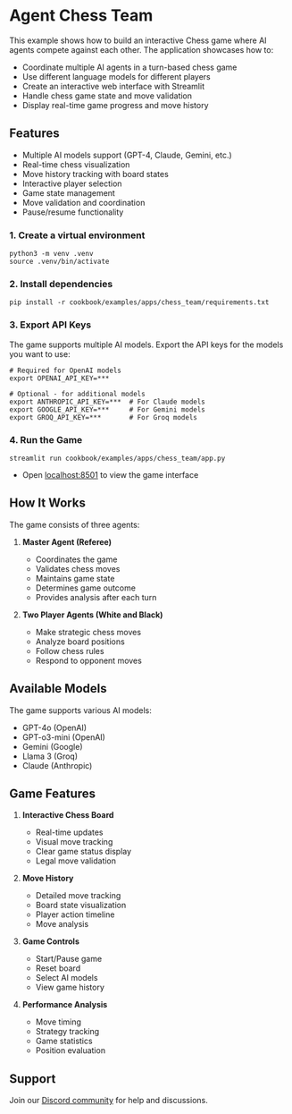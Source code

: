 # Agent Chess Team

This example shows how to build an interactive Chess game where AI agents compete against each other. The application showcases how to:
- Coordinate multiple AI agents in a turn-based chess game
- Use different language models for different players
- Create an interactive web interface with Streamlit
- Handle chess game state and move validation
- Display real-time game progress and move history

## Features
- Multiple AI models support (GPT-4, Claude, Gemini, etc.)
- Real-time chess visualization
- Move history tracking with board states
- Interactive player selection
- Game state management
- Move validation and coordination
- Pause/resume functionality

### 1. Create a virtual environment

```shell
python3 -m venv .venv
source .venv/bin/activate
```

### 2. Install dependencies

```shell
pip install -r cookbook/examples/apps/chess_team/requirements.txt
```

### 3. Export API Keys

The game supports multiple AI models. Export the API keys for the models you want to use:

```shell
# Required for OpenAI models
export OPENAI_API_KEY=***

# Optional - for additional models
export ANTHROPIC_API_KEY=***  # For Claude models
export GOOGLE_API_KEY=***     # For Gemini models
export GROQ_API_KEY=***       # For Groq models
```

### 4. Run the Game

```shell
streamlit run cookbook/examples/apps/chess_team/app.py
```

- Open [localhost:8501](http://localhost:8501) to view the game interface

## How It Works

The game consists of three agents:

1. **Master Agent (Referee)**
   - Coordinates the game
   - Validates chess moves
   - Maintains game state
   - Determines game outcome
   - Provides analysis after each turn

2. **Two Player Agents (White and Black)**
   - Make strategic chess moves
   - Analyze board positions
   - Follow chess rules
   - Respond to opponent moves

## Available Models

The game supports various AI models:
- GPT-4o (OpenAI)
- GPT-o3-mini (OpenAI)
- Gemini (Google)
- Llama 3 (Groq)
- Claude (Anthropic)

## Game Features

1. **Interactive Chess Board**
   - Real-time updates
   - Visual move tracking
   - Clear game status display
   - Legal move validation

2. **Move History**
   - Detailed move tracking
   - Board state visualization
   - Player action timeline
   - Move analysis

3. **Game Controls**
   - Start/Pause game
   - Reset board
   - Select AI models
   - View game history

4. **Performance Analysis**
   - Move timing
   - Strategy tracking
   - Game statistics
   - Position evaluation

## Support

Join our [Discord community](https://agno.link/discord) for help and discussions.

